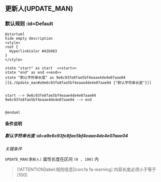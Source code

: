## 更新人(UPDATE_MAN) <!-- {docsify-ignore-all} -->

   

### 默认规则 :id=Default

```plantuml
@startuml
hide empty description
<style>
root {
  HyperlinkColor #42b983
}
</style>

state "start" as start  <<start>>
state "end" as end <<end>>
state "默认字符串长度" as 9e6c93fe8fae5bf4eaae4de4e07aae04 [[$./Update_man#a9e6c93fe8fae5bf4eaae4de4e07aae04 {"默认字符串长度"}]]


start --> 9e6c93fe8fae5bf4eaae4de4e07aae04 
9e6c93fe8fae5bf4eaae4de4e07aae04 --> end 


@enduml
```

#### 条件说明

##### 默认字符串长度 :id=a9e6c93fe8fae5bf4eaae4de4e07aae04


*关键条件*


`UPDATE_MAN(更新人)` 属性长度在区间 `(0 , 100]` 内

> [!ATTENTION|label:规则信息|icon:fa fa-warning]
> 内容长度必须小于等于[100]







